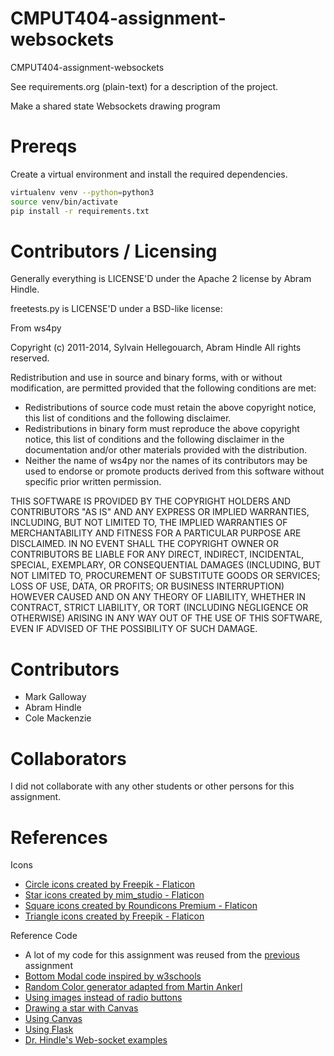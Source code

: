 CMPUT404-assignment-websockets
==============================

CMPUT404-assignment-websockets

See requirements.org (plain-text) for a description of the project.

Make a shared state Websockets drawing program

Prereqs
=======
Create a virtual environment and install the required dependencies.

```bash
virtualenv venv --python=python3
source venv/bin/activate
pip install -r requirements.txt
```

Contributors / Licensing
========================

Generally everything is LICENSE'D under the Apache 2 license by Abram Hindle.

freetests.py is LICENSE'D under a BSD-like license:

From ws4py

Copyright (c) 2011-2014, Sylvain Hellegouarch, Abram Hindle
All rights reserved.

Redistribution and use in source and binary forms, with or without
modification, are permitted provided that the following conditions are met:

 * Redistributions of source code must retain the above copyright notice,
   this list of conditions and the following disclaimer.
 * Redistributions in binary form must reproduce the above copyright
   notice, this list of conditions and the following disclaimer in the
   documentation and/or other materials provided with the distribution.
 * Neither the name of ws4py nor the names of its contributors may be used
   to endorse or promote products derived from this software without
   specific prior written permission.

THIS SOFTWARE IS PROVIDED BY THE COPYRIGHT HOLDERS AND CONTRIBUTORS "AS IS"
AND ANY EXPRESS OR IMPLIED WARRANTIES, INCLUDING, BUT NOT LIMITED TO, THE
IMPLIED WARRANTIES OF MERCHANTABILITY AND FITNESS FOR A PARTICULAR PURPOSE
ARE DISCLAIMED. IN NO EVENT SHALL THE COPYRIGHT OWNER OR CONTRIBUTORS BE
LIABLE FOR ANY DIRECT, INDIRECT, INCIDENTAL, SPECIAL, EXEMPLARY, OR
CONSEQUENTIAL DAMAGES (INCLUDING, BUT NOT LIMITED TO, PROCUREMENT OF
SUBSTITUTE GOODS OR SERVICES; LOSS OF USE, DATA, OR PROFITS; OR BUSINESS
INTERRUPTION) HOWEVER CAUSED AND ON ANY THEORY OF LIABILITY, WHETHER IN
CONTRACT, STRICT LIABILITY, OR TORT (INCLUDING NEGLIGENCE OR OTHERWISE)
ARISING IN ANY WAY OUT OF THE USE OF THIS SOFTWARE, EVEN IF ADVISED OF THE
POSSIBILITY OF SUCH DAMAGE.

Contributors
============

* Mark Galloway
* Abram Hindle
* Cole Mackenzie

Collaborators
=============
I did not collaborate with any other students or other persons for this assignment.

References
=============
Icons
* [Circle icons created by Freepik - Flaticon](https://www.flaticon.com/free-icons/circle)
* [Star icons created by mim_studio - Flaticon](https://www.flaticon.com/free-icons/star)
* [Square icons created by Roundicons Premium - Flaticon](https://www.flaticon.com/free-icons/shape)
* [Triangle icons created by Freepik - Flaticon](https://www.flaticon.com/free-icons/triangle)

Reference Code
* A lot of my code for this assignment was reused from the [previous](https://github.com/corlick98/CMPUT404-assignment-ajax) assignment
* [Bottom Modal code inspired by w3schools](https://www.w3schools.com/howto/howto_css_modals.asp)
* [Random Color generator adapted from Martin Ankerl](https://martin.ankerl.com/2009/12/09/how-to-create-random-colors-programmatically/)
* [Using images instead of radio buttons](https://stackoverflow.com/questions/17541614/use-images-instead-of-radio-buttons)
* [Drawing a star with Canvas](https://stackoverflow.com/a/45140101)
* [Using Canvas](https://developer.mozilla.org/en-US/docs/Web/API/Canvas_API/Tutorial/Drawing_shapes)
* [Using Flask](https://flask.palletsprojects.com/en/2.2.x/api/)
* [Dr. Hindle's Web-socket examples](https://github.com/abramhindle/WebSocketsExamples/blob/master/chat.py)